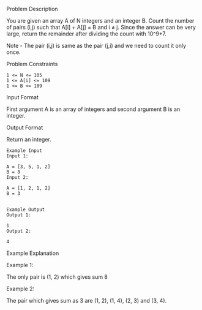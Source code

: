 Problem Description

You are given an array A of N integers and an integer B. Count the number of pairs (i,j) such that A[i] + A[j] = B and i ≠ j. Since the answer can be very large, return the remainder after dividing the count with 10^9+7.

Note - The pair (i,j) is same as the pair (j,i) and we need to count it only once.


Problem Constraints

    1 <= N <= 105
    1 <= A[i] <= 109
    1 <= B <= 109


Input Format

First argument A is an array of integers and second argument B is an integer.


Output Format

Return an integer.


    Example Input
    Input 1:
    
    A = [3, 5, 1, 2]
    B = 8
    Input 2:
    
    A = [1, 2, 1, 2]
    B = 3
    
    
    Example Output
    Output 1:
    
    1
    Output 2:
    
    4
    

Example Explanation

Example 1:

The only pair is (1, 2) which gives sum 8

Example 2:

The pair which gives sum as 3 are (1, 2), (1, 4), (2, 3) and (3, 4). 